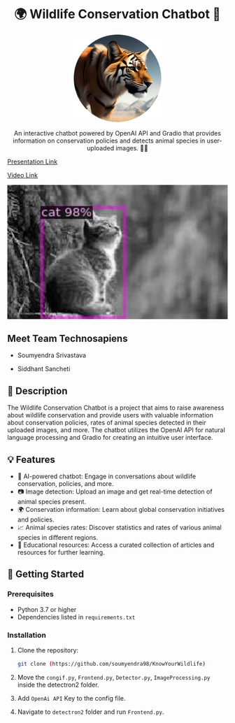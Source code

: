 <h1 align="center">
🌍 Wildlife Conservation Chatbot 🦁
</h1>

<p align="center">
  <img src="https://github.com/soumyendra98/KnowYourWildlife/blob/main/images/tiger.png" alt="Project Logo" width="200">
</p>

<p align="center">
  An interactive chatbot powered by OpenAI API and Gradio that provides information on conservation policies and detects animal species in user-uploaded images. 🌿📸
</p>

 [Presentation Link](https://prezi.com/view/cmrCe3B9D5bWB01aMlWw/)
 
 [Video Link](https://drive.google.com/drive/folders/1eG6Mj2irT4zkO2Ap9fzOrZIQL8D9Brur?usp=sharing)

<p align="center">
  <img src="https://github.com/soumyendra98/KnowYourWildlife/blob/main/images/output.jpg" alt="Project Screenshot" width="600">
</p>

## Meet Team Technosapiens

 - Soumyendra Srivastava 		       
 
 - Siddhant Sancheti 


## 📝 Description

The Wildlife Conservation Chatbot is a project that aims to raise awareness about wildlife conservation and provide users with valuable information about conservation policies, rates of animal species detected in their uploaded images, and more. The chatbot utilizes the OpenAI API for natural language processing and Gradio for creating an intuitive user interface.

## 💡 Features

- 🤖 AI-powered chatbot: Engage in conversations about wildlife conservation, policies, and more.
- 📷 Image detection: Upload an image and get real-time detection of animal species present.
- 🌍 Conservation information: Learn about global conservation initiatives and policies.
- 📈 Animal species rates: Discover statistics and rates of various animal species in different regions.
- 🌿 Educational resources: Access a curated collection of articles and resources for further learning.

## 🚀 Getting Started

### Prerequisites

- Python 3.7 or higher
- Dependencies listed in `requirements.txt`

### Installation

1. Clone the repository:

   ```bash
   git clone (https://github.com/soumyendra98/KnowYourWildlife)


2. Move the `congif.py`, `Frontend.py`, `Detector.py`, `ImageProcessing.py` inside the detectron2 folder.

3. Add `OpenAi API` Key to the config file.

4. Navigate to `detectron2` folder and run `Frontend.py`.
